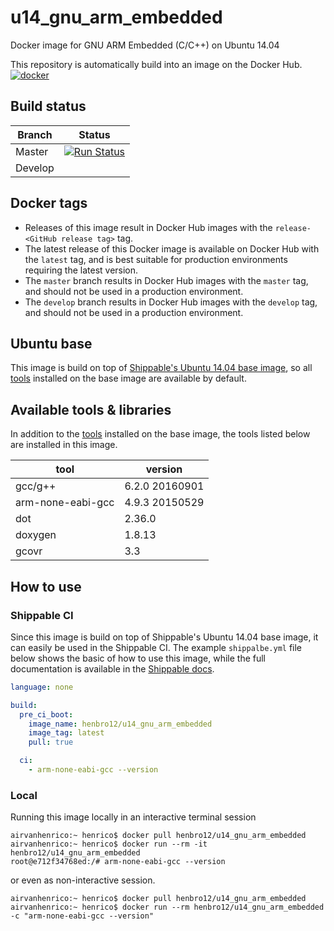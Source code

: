 # u14_gnu_arm_embedded
Docker image for GNU ARM Embedded (C/C++) on Ubuntu 14.04

This repository is automatically build into an image on the Docker Hub.  
<a href="https://hub.docker.com/r/henbro12/u14_gnu_arm_embedded/" target="_blank"> <img src="https://www.docker.com/sites/default/files/legal/small_h.png" alt="docker"/> </a>

## Build status
| Branch  | Status                                                                                              |
| ------- | --------------------------------------------------------------------------------------------------- |
| Master  | [![Run Status](https://api.shippable.com/projects/5ccb348db8751000065e433a/badge?branch=master)]()  |
| Develop |                                                                                                     |

## Docker tags
- Releases of this image result in Docker Hub images with the `release-<GitHub release tag>` tag.
- The latest release of this Docker image is available on Docker Hub with the `latest` tag, and is best suitable for production environments requiring the latest version.
- The `master` branch results in Docker Hub images with the `master` tag, and should not be used in a production environment.
- The `develop` branch results in Docker Hub images with the `develop` tag, and should not be used in a production environment.

## Ubuntu base
This image is build on top of [Shippable's Ubuntu 14.04 base image](https://hub.docker.com/r/drydock/u14), so all [tools](http://docs.shippable.com/ci/supported/#tools) installed on the base image are available by default.

## Available tools & libraries
In addition to the [tools](http://docs.shippable.com/ci/supported/#tools) installed on the base image, the tools listed below are installed in this image.

| tool                  | version               |
| --------------------- | --------------------- |
| gcc/g++               | 6.2.0 20160901        |
| arm-none-eabi-gcc     | 4.9.3 20150529        |
| dot                   | 2.36.0                |
| doxygen               | 1.8.13                |
| gcovr                 | 3.3                   |

## How to use
### Shippable CI
Since this image is build on top of Shippable's Ubuntu 14.04 base image, it can easily be used in the Shippable CI. The example `shippalbe.yml` file below shows the basic of how to use this image, while the full documentation is available in the [Shippable docs](http://docs.shippable.com/ci/shippableyml/#pre_ci_boot).

```yml
language: none

build:
  pre_ci_boot:
    image_name: henbro12/u14_gnu_arm_embedded
    image_tag: latest
    pull: true

  ci:
    - arm-none-eabi-gcc --version
```

### Local
Running this image locally in an interactive terminal session
```shell
airvanhenrico:~ henrico$ docker pull henbro12/u14_gnu_arm_embedded
airvanhenrico:~ henrico$ docker run --rm -it henbro12/u14_gnu_arm_embedded
root@e712f34768ed:/# arm-none-eabi-gcc --version
```
or even as non-interactive session.
```shell
airvanhenrico:~ henrico$ docker pull henbro12/u14_gnu_arm_embedded
airvanhenrico:~ henrico$ docker run --rm henbro12/u14_gnu_arm_embedded -c "arm-none-eabi-gcc --version"
```
